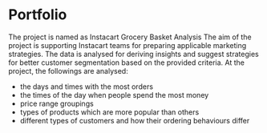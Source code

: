 # Portfolio
The project is named as Instacart Grocery Basket Analysis
The aim of the project is supporting Instacart teams for preparing applicable marketing strategies. The data is analysed for deriving insights and suggest strategies for better customer segmentation based on the provided criteria.
At the project, the followings are analysed:
- the days and times with the most orders
- the times of the day when people spend the most money
- price range groupings
- types of products which are more popular than others
- different types of customers and how their ordering behaviours differ

